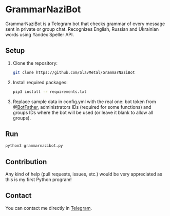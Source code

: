 # GrammarNaziBot
GrammarNaziBot is a Telegram bot that checks grammar of every message sent in private or group chat. Recognizes English, Russian and Ukrainian words using Yandex Speller API.
## Setup
1. Clone the repository:
    ```Bash
    git clone https://github.com/SlavMetal/GrammarNaziBot
    ```
1. Install required packages:
    ```Bash
    pip3 install -r requirements.txt
    ```
1. Replace sample data in config.yml with the real one: bot token from [@BotFather](https://t.me/BotFather), administrators IDs (required for some functions) and groups IDs where the bot will be used (or leave it blank to allow all groups). 
## Run
```Bash
python3 grammarnazibot.py
```
## Contribution
Any kind of help (pull requests, issues, etc.) would be very appreciated as this is my first Python program!
## Contact
You can contact me directly in [Telegram](http://telegram.me/SlavMetal).